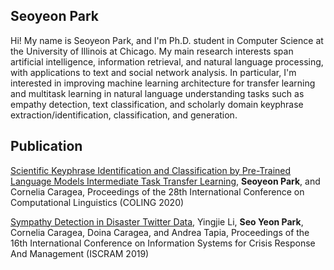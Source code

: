 

## Seoyeon Park
Hi! My name is Seoyeon Park, and I'm Ph.D. student in Computer Science at the University of Illinois at Chicago. My main research interests span artificial intelligence, information retrieval, and natural language processing,  with applications to text and social network analysis.  In particular, I'm interested in improving machine learning architecture for transfer learning and multitask learning in natural language understanding tasks such as empathy detection, text classification, and scholarly domain keyphrase extraction/identification, classification, and generation.




## Publication
<a href="https://www.aclweb.org/anthology/2020.coling-main.472/">Scientific Keyphrase Identification and Classification by Pre-Trained Language Models Intermediate Task Transfer Learning</a>, <b>Seoyeon Park</b>, and Cornelia Caragea, Proceedings of the 28th International Conference on Computational Linguistics (COLING 2020)

<a href="https://www.semanticscholar.org/paper/Sympathy-Detection-in-Disaster-Twitter-Data-Li-Park/01067ea86878f96ac9d8c0d4c7d89e2f93ae3f2d"> Sympathy Detection in Disaster Twitter Data</a>, Yingjie Li, <b>Seo Yeon Park</b>, Cornelia Caragea, Doina Caragea, and Andrea Tapia, Proceedings of the 16th International Conference on Information Systems for Crisis Response And Management (ISCRAM 2019)


